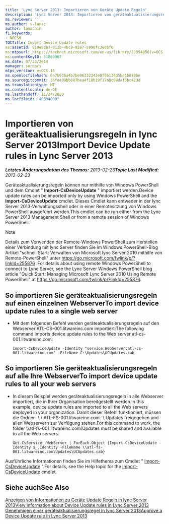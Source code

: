 ```yaml
---
title: 'Lync Server 2013: Importieren von Geräte Update Regeln'
description: 'Lync Server 2013: Importieren von geräteaktualisierungsregeln'
ms.reviewer: ''
ms.author: v-lanac
author: lanachin
f1.keywords:
- NOCSH
TOCTitle: Import Device Update rules
ms:assetid: 919e9c87-912b-4bc9-92e7-5998fc2e0bf0
ms:mtpsurl: https://technet.microsoft.com/en-us/library/JJ994056(v=OCS.15)
ms:contentKeyID: 51803967
ms.date: 07/23/2014
manager: serdars
mtps_version: v=OCS.15
ms.openlocfilehash: 6a7b936a4b7be96332343e8f96134d5ba1b879be
ms.sourcegitcommit: 36fee89bb887bea4f18b19f17a8c69daf5bc423d
ms.translationtype: MT
ms.contentlocale: de-DE
ms.lasthandoff: 11/24/2020
ms.locfileid: "49394899"
---
```

# <a name="import-device-update-rules-in-lync-server-2013"></a><span data-ttu-id="1e8f7-103">Importieren von geräteaktualisierungsregeln in lync Server 2013</span><span class="sxs-lookup"><span data-stu-id="1e8f7-103">Import Device Update rules in Lync Server 2013</span></span>

<div data-xmlns="http://www.w3.org/1999/xhtml">

<div class="topic" data-xmlns="http://www.w3.org/1999/xhtml" data-msxsl="urn:schemas-microsoft-com:xslt" data-cs="https://msdn.microsoft.com/">

<div data-asp="https://msdn2.microsoft.com/asp">



</div>

<div id="mainSection">

<div id="mainBody"><span data-ttu-id="1e8f7-104">

<span> </span></span><span class="sxs-lookup"><span data-stu-id="1e8f7-104">

<span> </span></span></span>

<span data-ttu-id="1e8f7-105">_**Letztes Änderungsdatum des Themas:** 2013-02-23_</span><span class="sxs-lookup"><span data-stu-id="1e8f7-105">_**Topic Last Modified:** 2013-02-23_</span></span>

<span data-ttu-id="1e8f7-106">Geräteaktualisierungsregeln können nur mithilfe von Windows PowerShell und dem Cmdlet " **Import-CsDeviceUpdate** " importiert werden.</span><span class="sxs-lookup"><span data-stu-id="1e8f7-106">Device update rules can be imported only by using Windows PowerShell and the **Import-CsDeviceUpdate** cmdlet.</span></span> <span data-ttu-id="1e8f7-107">Dieses Cmdlet kann entweder in der lync Server 2013-Verwaltungsshell oder in einer Remotesitzung von Windows PowerShell ausgeführt werden.</span><span class="sxs-lookup"><span data-stu-id="1e8f7-107">This cmdlet can be run either from the Lync Server 2013 Management Shell or from a remote session of Windows PowerShell.</span></span>

<div>


> [!NOTE]  
> <span data-ttu-id="1e8f7-108">Details zum Verwenden der Remote-Windows PowerShell zum Herstellen einer Verbindung mit lync Server finden Sie im Windows PowerShell-Blog Artikel "schnell Start: Verwalten von Microsoft lync Server 2010 mithilfe von Remote-PowerShell" unter <A href="https://go.microsoft.com/fwlink/p/?linkid=255876">https://go.microsoft.com/fwlink/p/?linkId=255876</A> .</span><span class="sxs-lookup"><span data-stu-id="1e8f7-108">For details about using remote Windows PowerShell to connect to Lync Server, see the Lync Server Windows PowerShell blog article "Quick Start: Managing Microsoft Lync Server 2010 Using Remote PowerShell" at <A href="https://go.microsoft.com/fwlink/p/?linkid=255876">https://go.microsoft.com/fwlink/p/?linkId=255876</A>.</span></span>



</div>

<div>


<div>

## <a name="to-import-device-update-rules-to-a-single-web-server"></a><span data-ttu-id="1e8f7-109">So importieren Sie geräteaktualisierungsregeln auf einen einzelnen Webserver</span><span class="sxs-lookup"><span data-stu-id="1e8f7-109">To import device update rules to a single web server</span></span>

  - <span data-ttu-id="1e8f7-110">Mit dem folgenden Befehl werden geräteaktualisierungsregeln auf den Webserver ATL-CS-001.litwareinc.com importiert:</span><span class="sxs-lookup"><span data-stu-id="1e8f7-110">The following command imports device update rules to the Web server atl-cs-001.litwareinc.com:</span></span>
    
        Import-CsDeviceUpdate -Identity "service:WebServer:atl-cs-001.litwareinc.com" -FileName C:\Updates\UCUpdates.cab

</div>

<div>

## <a name="to-import-device-update-rules-to-all-your-web-servers"></a><span data-ttu-id="1e8f7-111">So importieren Sie geräteaktualisierungsregeln auf alle Ihre Webserver</span><span class="sxs-lookup"><span data-stu-id="1e8f7-111">To import device update rules to all your web servers</span></span>

  - <span data-ttu-id="1e8f7-112">In diesem Beispiel werden geräteaktualisierungsregeln in alle Webserver importiert, die in Ihrer Organisation bereitgestellt werden.</span><span class="sxs-lookup"><span data-stu-id="1e8f7-112">In this example, device update rules are imported to all the Web servers deployed in your organization.</span></span> <span data-ttu-id="1e8f7-113">Damit dieser Befehl funktioniert, müssen die Ordner- \\ \\ ATL-FS-001.litwareinc.com- \\ Updates freigegeben und allen Webservern zur Verfügung stehen.</span><span class="sxs-lookup"><span data-stu-id="1e8f7-113">For this command to work, the folder \\\\atl-fs-001.litwareinc.com\\Updates must be shared and available to all the Web servers.</span></span>
    
        Get-CsService -WebServer | ForEach-Object {Import-CsDeviceUpdate -Identity $_.Identity -FileName \\atl-fs-001.litwareinc.com\Updates\UCUpdates.cab}

</div>

<span data-ttu-id="1e8f7-114">Ausführliche Informationen finden Sie im Hilfethema zum Cmdlet " [Import-CsDeviceUpdate](https://docs.microsoft.com/powershell/module/skype/Import-CsDeviceUpdate) ".</span><span class="sxs-lookup"><span data-stu-id="1e8f7-114">For details, see the Help topic for the [Import-CsDeviceUpdate](https://docs.microsoft.com/powershell/module/skype/Import-CsDeviceUpdate) cmdlet.</span></span>

</div>

<div>

## <a name="see-also"></a><span data-ttu-id="1e8f7-115">Siehe auch</span><span class="sxs-lookup"><span data-stu-id="1e8f7-115">See Also</span></span>


[<span data-ttu-id="1e8f7-116">Anzeigen von Informationen zu Geräte Update Regeln in lync Server 2013</span><span class="sxs-lookup"><span data-stu-id="1e8f7-116">View information about Device Update rules in Lync Server 2013</span></span>](lync-server-2013-view-information-about-device-update-rules.md)  
[<span data-ttu-id="1e8f7-117">Genehmigen einer geräteaktualisierungsregel in lync Server 2013</span><span class="sxs-lookup"><span data-stu-id="1e8f7-117">Approve a Device Update rule in Lync Server 2013</span></span>](lync-server-2013-approve-a-device-update-rule.md)  
  

<span data-ttu-id="1e8f7-118"></div>

</div>

<span> </span>

</div>

</div>

</span><span class="sxs-lookup"><span data-stu-id="1e8f7-118"></div>

</div>

<span> </span>

</div>

</div>

</span></span></div>

